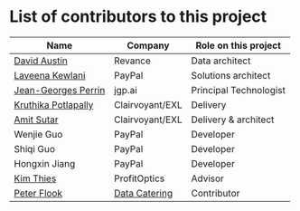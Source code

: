 # List of contributors to this project

| Name                                                                     | Company                                 | Role on this project   |
|--------------------------------------------------------------------------|-----------------------------------------|------------------------|
| [David Austin](https://www.linkedin.com/in/daustin5/)                    | Revance                                 | Data architect         |
| [Laveena Kewlani](https://www.linkedin.com/in/laveena-kewlani-a831485a/) | PayPal                                  | Solutions architect    |
| [Jean-Georges Perrin](https://www.linkedin.com/in/jgperrin/)             | jgp.ai                                  | Principal Technologist |
| [Kruthika Potlapally](https://www.linkedin.com/in/kruthikap/)            | Clairvoyant/EXL                         | Delivery               |
| [Amit Sutar](https://www.linkedin.com/in/amitbsutar/)                    | Clairvoyant/EXL                         | Delivery & architect   |
| Wenjie Guo                                                               | PayPal                                  | Developer              |
| Shiqi Guo                                                                | PayPal                                  | Developer              |
| Hongxin Jiang                                                            | PayPal                                  | Developer              |
| [Kim Thies](https://www.linkedin.com/in/vtkthies/)                       | ProfitOptics                            | Advisor                |
| [Peter Flook](https://www.linkedin.com/in/peter-flook-bbb20ab2/)         | [Data Catering](https://data.catering/) | Contributor            |
